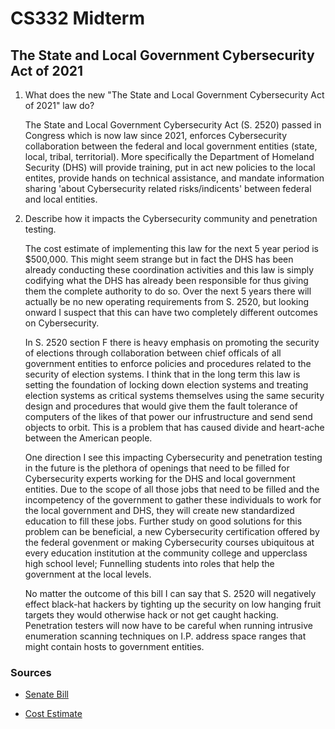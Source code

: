# CS332 Midterm

## The State and Local Government Cybersecurity Act of 2021

 1. What does the new "The State and Local Government Cybersecurity Act of 2021" law do?
 
	The State and Local Government Cybersecurity Act (S. 2520) passed in Congress which
	is now law since 2021, enforces Cybersecurity collaboration between the federal and
	local government entities (state, local, tribal, territorial). More specifically the
	Department of Homeland Security (DHS) will provide training, put in act new policies
	to the local entites, provide hands on technical assistance, and mandate information
	sharing 'about Cybersecurity related risks/indicents' between federal and local entities.
 
 2. Describe how it impacts the Cybersecurity community and penetration testing.
 
	The cost estimate of implementing this law for the next 5 year period is $500,000. This
	might seem strange but in fact the DHS has been already conducting these coordination
	activities and this law is simply codifying what the DHS has already been responsible for
	thus giving them the complete authority to do so. Over the next 5 years there will actually
	be no new operating requirements from S. 2520, but looking onward I suspect that this can
	have two completely different outcomes on Cybersecurity.

	In S. 2520 section F there is heavy emphasis on promoting the security of elections through
	collaboration between chief officals of all government entities to enforce policies and 
	procedures related to the security of election systems. I think that in the long term this
	law is setting the foundation of locking down election systems and treating election systems
	as critical systems themselves using the same security design and procedures that would give
	them the fault tolerance of computers of the likes of that power our infrustructure and send
	send objects to orbit. This is a problem that has caused divide and heart-ache between the 
	American people.

	One direction I see this impacting Cybersecurity and penetration testing in the future is 
	the plethora of openings that need to be filled for Cybersecurity experts working for the 
	DHS and local government entities. Due to the scope of all those jobs that need to be filled 
	and the incompetency of the government to gather these individuals to work for the local
	government and DHS, they will create new standardized education to fill these jobs. Further
	study on good solutions for this problem can be beneficial, a new Cybersecurity certification 
	offered by the federal govenment or making Cybersecurity courses ubiquitous at every education 
	institution at the community college and upperclass high school level; Funnelling students 
	into roles that help the government at the local levels.

	No matter the outcome of this bill I can say that S. 2520 will negatively effect black-hat 
	hackers by tighting up the security on low hanging fruit targets they would otherwise hack
	or not get caught hacking. Penetration testers will now have to be careful when running 
	intrusive enumeration scanning techniques on I.P. address space ranges that might contain 
	hosts to government entities.
	

### Sources

 - [Senate Bill](https://www.congress.gov/bill/117th-congress/senate-bill/2520/text)

 - [Cost Estimate](https://www.cbo.gov/publication/57504) 
